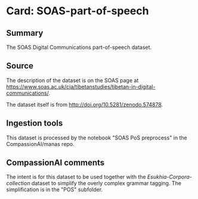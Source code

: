 # Card: SOAS-part-of-speech

## Summary

The SOAS Digital Communications part-of-speech dataset.

## Source

The description of the dataset is on the SOAS page at <https://www.soas.ac.uk/cia/tibetanstudies/tibetan-in-digital-communications/>.

The dataset itself is from <http://doi.org/10.5281/zenodo.574878>.

## Ingestion tools

This dataset is processed by the notebook "SOAS PoS preprocess" in the CompassionAI/manas repo.

## CompassionAI comments

The intent is for this dataset to be used together with the _Esukhia-Corpora-collection_ dataset to simplify the overly complex grammar tagging. The simplification is in the "POS" subfolder.
